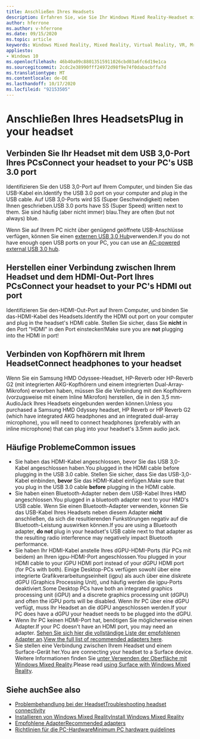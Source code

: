 ```yaml
---
title: Anschließen Ihres Headsets
description: Erfahren Sie, wie Sie Ihr Windows Mixed Reality-Headset mit USB 3,0 und HDMI verbinden und wie Sie dann Ihre Kopfhörer mit dem Headset verbinden.
author: hferrone
ms.author: v-hferrone
ms.date: 09/15/2020
ms.topic: article
keywords: Windows Mixed Reality, Mixed Reality, Virtual Reality, VR, Mr, Headset, Setup, Get Started
appliesto:
- Windows 10
ms.openlocfilehash: 46b40a09c88013515911026cbd03a6fc6d19e1ca
ms.sourcegitcommit: 2cdc2e38990fff24972d98f9e74f0dabacbffa7d
ms.translationtype: MT
ms.contentlocale: de-DE
ms.lasthandoff: 10/17/2020
ms.locfileid: "92153505"
---
```

# <a name="plug-in-your-headset"></a><span data-ttu-id="df6dc-104">Anschließen Ihres Headsets</span><span class="sxs-lookup"><span data-stu-id="df6dc-104">Plug in your headset</span></span>

## <a name="connect-your-headset-to-your-pcs-usb-30-port"></a><span data-ttu-id="df6dc-105">Verbinden Sie Ihr Headset mit dem USB 3,0-Port Ihres PCs</span><span class="sxs-lookup"><span data-stu-id="df6dc-105">Connect your headset to your PC's USB 3.0 port</span></span>

<span data-ttu-id="df6dc-106">Identifizieren Sie den USB 3,0-Port auf Ihrem Computer, und binden Sie das USB-Kabel ein.</span><span class="sxs-lookup"><span data-stu-id="df6dc-106">Identify the USB 3.0 port on your computer and plug in the USB cable.</span></span> <span data-ttu-id="df6dc-107">Auf USB 3,0-Ports wird SS (Super Geschwindigkeit) neben Ihnen geschrieben.</span><span class="sxs-lookup"><span data-stu-id="df6dc-107">USB 3.0 ports have SS (Super Speed) written next to them.</span></span> <span data-ttu-id="df6dc-108">Sie sind häufig (aber nicht immer) blau.</span><span class="sxs-lookup"><span data-stu-id="df6dc-108">They are often (but not always) blue.</span></span>

<span data-ttu-id="df6dc-109">Wenn Sie auf Ihrem PC nicht über genügend geöffnete USB-Anschlüsse verfügen, können Sie einen [externen USB 3,0 Hub](recommended-adapters-for-windows-mixed-reality-capable-pcs.md#using-external-usb-30-hubs-with-windows-mixed-reality-headsets)verwenden.</span><span class="sxs-lookup"><span data-stu-id="df6dc-109">If you do not have enough open USB ports on your PC, you can use an [AC-powered external USB 3.0 hub](recommended-adapters-for-windows-mixed-reality-capable-pcs.md#using-external-usb-30-hubs-with-windows-mixed-reality-headsets).</span></span>

## <a name="connect-your-headset-to-your-pcs-hdmi-out-port"></a><span data-ttu-id="df6dc-110">Herstellen einer Verbindung zwischen Ihrem Headset und dem HDMI-Out-Port Ihres PCs</span><span class="sxs-lookup"><span data-stu-id="df6dc-110">Connect your headset to your PC's HDMI out port</span></span>

<span data-ttu-id="df6dc-111">Identifizieren Sie den-HDMI-Out-Port auf Ihrem Computer, und binden Sie das-HDMI-Kabel des Headsets.</span><span class="sxs-lookup"><span data-stu-id="df6dc-111">Identify the HDMI out port on your computer and plug in the headset's HDMI cable.</span></span> <span data-ttu-id="df6dc-112">Stellen Sie sicher, dass Sie **nicht** in den Port "HDMI" in den Port einstecken!</span><span class="sxs-lookup"><span data-stu-id="df6dc-112">Make sure you are **not** plugging into the HDMI in port!</span></span>

## <a name="connect-headphones-to-your-headset"></a><span data-ttu-id="df6dc-113">Verbinden von Kopfhörern mit Ihrem Headset</span><span class="sxs-lookup"><span data-stu-id="df6dc-113">Connect headphones to your headset</span></span>

<span data-ttu-id="df6dc-114">Wenn Sie ein Samsung HMD Odyssee-Headset, HP-Reverb oder HP-Reverb G2 (mit integrierten AKG-Kopfhörern und einem integrierten Dual-Array-Mikrofon) erworben haben, müssen Sie die Verbindung mit den Kopfhörern (vorzugsweise mit einem Inline Mikrofon) herstellen, die in den 3,5 mm-AudioJack Ihres Headsets eingebunden werden können.</span><span class="sxs-lookup"><span data-stu-id="df6dc-114">Unless you purchased a Samsung HMD Odyssey headset, HP Reverb or HP Reverb G2 (which have integrated AKG headphones and an integrated dual-array microphone), you will need to connect headphones (preferably with an inline microphone) that can plug into your headset's 3.5mm audio jack.</span></span>

## <a name="common-issues"></a><span data-ttu-id="df6dc-115">Häufige Probleme</span><span class="sxs-lookup"><span data-stu-id="df6dc-115">Common issues</span></span>
* <span data-ttu-id="df6dc-116">Sie haben das HDMI-Kabel angeschlossen, bevor Sie das USB 3,0-Kabel angeschlossen haben.</span><span class="sxs-lookup"><span data-stu-id="df6dc-116">You plugged in the HDMI cable before plugging in the USB 3.0 cable.</span></span>  <span data-ttu-id="df6dc-117">Stellen Sie sicher, dass Sie das USB-3,0-Kabel einbinden, **bevor** Sie das HDMI-Kabel einfügen.</span><span class="sxs-lookup"><span data-stu-id="df6dc-117">Make sure that you plug in the USB 3.0 cable **before** plugging in the HDMI cable.</span></span>
* <span data-ttu-id="df6dc-118">Sie haben einen Bluetooth-Adapter neben dem USB-Kabel Ihres HMD angeschlossen.</span><span class="sxs-lookup"><span data-stu-id="df6dc-118">You plugged in a bluetooth adapter next to your HMD's USB cable.</span></span>  <span data-ttu-id="df6dc-119">Wenn Sie einen Bluetooth-Adapter verwenden, können Sie das USB-Kabel Ihres Headsets neben diesem Adapter **nicht** anschließen, da sich die resultierenden Funkstörungen negativ auf die Bluetooth-Leistung auswirken können.</span><span class="sxs-lookup"><span data-stu-id="df6dc-119">If you are using a Bluetooth adapter, **do not** plug in your headset's USB cable next to that adapter as the resulting radio interference may negatively impact Bluetooth performance.</span></span>
* <span data-ttu-id="df6dc-120">Sie haben Ihr HDMI-Kabel anstelle Ihres dGPU-HDMI-Ports (für PCs mit beidem) an Ihren igpu-HDMI-Port angeschlossen.</span><span class="sxs-lookup"><span data-stu-id="df6dc-120">You plugged in your HDMI cable to your iGPU HDMI port instead of your dGPU HDMI port (for PCs with both).</span></span> <span data-ttu-id="df6dc-121">Einige Desktop-PCs verfügen sowohl über eine integrierte Grafikverarbeitungseinheit (igpu) als auch über eine diskrete dGPU (Graphics Processing Unit), und häufig werden die igpu-Ports deaktiviert.</span><span class="sxs-lookup"><span data-stu-id="df6dc-121">Some Desktop PCs have both an integrated graphics processing unit (iGPU) and a discrete graphics processing unit (dGPU) and often the iGPU ports will be disabled.</span></span> <span data-ttu-id="df6dc-122">Wenn Ihr PC über eine dGPU verfügt, muss Ihr Headset an die dGPU angeschlossen werden.</span><span class="sxs-lookup"><span data-stu-id="df6dc-122">If your PC does have a dGPU your headset needs to be plugged into the dGPU.</span></span>  
* <span data-ttu-id="df6dc-123">Wenn Ihr PC keinen HDMI-Port hat, benötigen Sie möglicherweise einen Adapter.</span><span class="sxs-lookup"><span data-stu-id="df6dc-123">If your PC doesn't have an HDMI port, you may need an adapter.</span></span> <span data-ttu-id="df6dc-124">[Sehen Sie sich hier die vollständige Liste der empfohlenen Adapter an](recommended-adapters-for-windows-mixed-reality-capable-pcs.md).</span><span class="sxs-lookup"><span data-stu-id="df6dc-124">[View the full list of recommended adapters here](recommended-adapters-for-windows-mixed-reality-capable-pcs.md).</span></span> 
* <span data-ttu-id="df6dc-125">Sie stellen eine Verbindung zwischen Ihrem Headset und einem Surface-Gerät her.</span><span class="sxs-lookup"><span data-stu-id="df6dc-125">You are connecting your headset to a Surface device.</span></span> <span data-ttu-id="df6dc-126">Weitere Informationen finden Sie [unter Verwenden der Oberfläche mit Windows Mixed Reality](windows-mixed-reality-minimum-pc-hardware-compatibility-guidelines.md#windows-mixed-reality-and-surface).</span><span class="sxs-lookup"><span data-stu-id="df6dc-126">Please read [using Surface with Windows Mixed Reality](windows-mixed-reality-minimum-pc-hardware-compatibility-guidelines.md#windows-mixed-reality-and-surface).</span></span>

## <a name="see-also"></a><span data-ttu-id="df6dc-127">Siehe auch</span><span class="sxs-lookup"><span data-stu-id="df6dc-127">See also</span></span>

* [<span data-ttu-id="df6dc-128">Problembehandlung bei der Headset</span><span class="sxs-lookup"><span data-stu-id="df6dc-128">Troubleshooting headset connectivity</span></span>](headset-connectivity.md)
* [<span data-ttu-id="df6dc-129">Installieren von Windows Mixed Reality</span><span class="sxs-lookup"><span data-stu-id="df6dc-129">Install Windows Mixed Reality</span></span>](install-windows-mixed-reality.md)
* [<span data-ttu-id="df6dc-130">Empfohlene Adapter</span><span class="sxs-lookup"><span data-stu-id="df6dc-130">Recommended adapters</span></span>](recommended-adapters-for-windows-mixed-reality-capable-pcs.md)
* [<span data-ttu-id="df6dc-131">Richtlinien für die PC-Hardware</span><span class="sxs-lookup"><span data-stu-id="df6dc-131">Minimum PC hardware guidelines</span></span>](windows-mixed-reality-minimum-pc-hardware-compatibility-guidelines.md)
